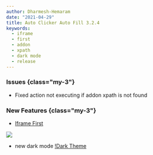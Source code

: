 ```yaml
---
author: Dharmesh-Hemaram
date: "2021-04-29"
title: Auto Clicker Auto Fill 3.2.4
keywords:
  - iframe
  - first
  - addon
  - xpath
  - dark mode
  - release
---
```


### Issues {class="my-3"}
- Fixed action not executing if addon xpath is not found

### New Features {class="my-3"}

- [Iframe First](https://getautoclicker.com/docs/3.x/action-settings/iframe-first/)
<img src="https://getautoclicker.com/docs/3.x/assets/img/iframe-first.png" class="d-block mb-2"/>

- new dark mode 
[!Dark Theme](img/dark-theme.png)
